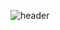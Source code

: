 ![header](https://capsule-render.vercel.app/api?type=waving&color=gradient=1&height=120&animation=fadeIn&section=footer&text=Hello🙂&fontAlign=70) 

   
<!---
ImSinYeong/ImSinYeong is a ✨ special ✨ repository because its `README.md` (this file) appears on your GitHub profile.
You can click the Preview link to take a look at your changes.
--->
